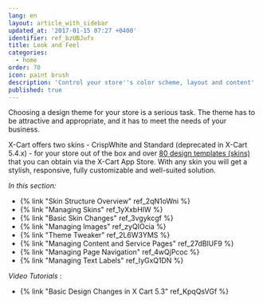 ```yaml
---
lang: en
layout: article_with_sidebar
updated_at: '2017-01-15 07:27 +0400'
identifier: ref_bzUBJufx
title: Look and Feel
categories:
  - home
order: 70
icon: paint brush
description: 'Control your store''s color scheme, layout and content'
published: true
---
```

Choosing a design theme for your store is a serious task. The theme has to be attractive and appropriate, and it has to meet the needs of your business. 

X-Cart offers two skins - CrispWhite and Standard (deprecated in X-Cart 5.4.x) - for your store out of the box and over [80 design templates (skins)](https://market.x-cart.com/ecommerce-templates/ "Look and feel") that you can obtain via the X-Cart App Store. With any skin you will get a stylish, responsive, fully customizable and well-suited solution. 

_In this section:_

*   {% link "Skin Structure Overview" ref_2qN1oWni %}
*   {% link "Managing Skins" ref_1yXxbHIW %}
*   {% link "Basic Skin Changes" ref_3vgykcgf %}
*   {% link "Managing Images" ref_zyQIOcia %}
*   {% link "Theme Tweaker" ref_2L6W3YMS %}
*   {% link "Managing Content and Service Pages" ref_27dBlUF9 %}
*   {% link "Managing Page Navigation" ref_4wQjPcoc %}
*   {% link "Managing Text Labels" ref_IyGxQ1DN %}



_Video Tutorials_ :
*   {% link "Basic Design Changes in X Cart 5.3" ref_KpqQsVGf %}

